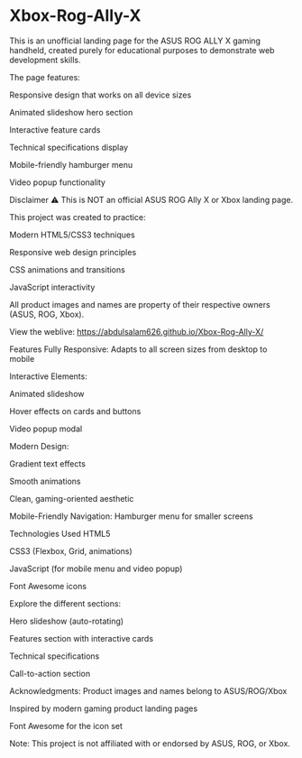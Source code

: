 # Xbox-Rog-Ally-X
This is an unofficial landing page for the ASUS ROG ALLY X gaming handheld, created purely for educational purposes to demonstrate web development skills. 

The page features:

Responsive design that works on all device sizes

Animated slideshow hero section

Interactive feature cards

Technical specifications display

Mobile-friendly hamburger menu

Video popup functionality


Disclaimer
⚠️ This is NOT an official ASUS ROG Ally X or Xbox landing page.

This project was created to practice:

Modern HTML5/CSS3 techniques

Responsive web design principles

CSS animations and transitions

JavaScript interactivity

All product images and names are property of their respective owners (ASUS, ROG, Xbox).

View the weblive: https://abdulsalam626.github.io/Xbox-Rog-Ally-X/

Features
Fully Responsive: Adapts to all screen sizes from desktop to mobile

Interactive Elements:

Animated slideshow

Hover effects on cards and buttons

Video popup modal

Modern Design:

Gradient text effects

Smooth animations

Clean, gaming-oriented aesthetic

Mobile-Friendly Navigation: Hamburger menu for smaller screens

Technologies Used
HTML5

CSS3 (Flexbox, Grid, animations)

JavaScript (for mobile menu and video popup)

Font Awesome icons


Explore the different sections:

Hero slideshow (auto-rotating)

Features section with interactive cards

Technical specifications

Call-to-action section



Acknowledgments:
Product images and names belong to ASUS/ROG/Xbox

Inspired by modern gaming product landing pages

Font Awesome for the icon set

Note: This project is not affiliated with or endorsed by ASUS, ROG, or Xbox.

